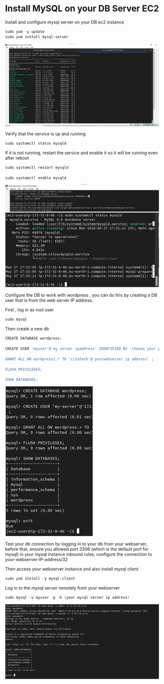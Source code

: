 # Install MySQL on your DB Server EC2

Install and configure mysql server on your DB ec2 instance

```powershell
sudo yum -y update
sudo yum install mysql-server
```

![image](image/db%20mysql%20server.jpg)

Verify that the service is up and running

```powershell
sudo systemctl status mysqld
```

If it is not running, restart the service and enable it so it will be running even after reboot

```powershell
sudo systemctl restart mysqld

sudo systemctl enable mysqld
```

![image](image/db%20systemctl.jpg)
![image](image/mysql%20db%20running.jpg)

Configure the DB to work with wordpress , you can do this by creating a DB user that is from the web server IP address.

First , log in as root user

```powershell
sudo mysql
```

Then create a new db

```powershell
CREATE DATABASE wordpress;

CREATE USER 'myuser'@'my server ipaddress' IDENTIFIED BY 'choose your password' ;

GRANT ALL ON wordpress2.* TO 'citatech'@'yourwebserver ip address' ;

FLUSH PRIVILEGES;

SHOW DATABASES;
```

![image](image/database-done.jpg)

Test your db connection by logging in to your db from your webserver, before that, ensure you allowed port 3306 (which is the default port for mysql) in your mysql instance inbound rules, configure the connection to your-webserver-IP-address/32

Then access your webserver instance and also install mysql client

```powershell
sudo yum install -y mysql-client
```

Log in to the mysql server remotely from your webserver

```powershell
sudo mysql -u myuser -p -h (your mysql server ip address)
```

![image](image/server%20db%20connection%20success.jpg)
